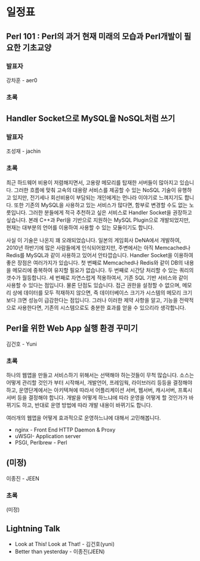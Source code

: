 일정표
=======

Perl 101 : Perl의 과거 현재 미래의 모습과 Perl개발이 필요한 기초교양
---------------------------------------------------------------------

### 발표자

강차훈 - aer0

### 초록


Handler Socket으로 MySQL을 NoSQL처럼 쓰기
------------------------------------------

### 발표자

조성재 - jachin

### 초록

최근 하드웨어 비용이 저렴해지면서, 고용량 메모리를 탑재한 서버들이 많아지고 있습니다.
그러한 흐름에 맞춰 고속의 대용량 서비스를 제공할 수 있는 NoSQL 기술이 유행하고 있지만,
전기세나 회선비용이 부담되는 개인에게는 먼나라 이야기로 느껴지기도 합니다.
또한 기존의 MySQL을 사용하고 있는 서비스가 많다면, 함부로 변경할 수도 없는 노릇입니다.
그러한 분들에게 적극 추천하고 싶은 서비스로 Handler Socket을 권장하고 싶습니다.
본래 C++과 Perl을 기반으로 지원하는 MySQL Plugin으로 개발되었지만,
현재는 대부분의 언어를 이용하여 사용할 수 있는 모듈이기도 합니다.

사실 이 기술은 나온지 꽤 오래되었습니다.
일본의 게임회사 DeNA에서 개발하여, 2010년 하반기에 많은 사람들에게 인식되어왔지만,
주변에서는 아직 Memcached나 Redis를 MySQL과 같이 사용하고 있어서 안타깝습니다.
Handler Socket을 이용하여 좋은 장점은 여러가지가 있습니다.
첫 번째로 Memcached나 Redis와 같이 DB의 내용을 메모리에 중복하여 유지할 필요가 없습니다.
두 번째로 시간당 처리할 수 있는 쿼리의 갯수가 월등합니다.
세 번째로 자연스럽게 적용하여서, 기존 SQL 기반 서비스와 같이 사용할 수 있다는 점입니다.
물론 단점도 있습니다. 접근 권한을 설정할 수 없으며, 메모리 상에 데이터를 모두 적재하지 않으면,
즉 데이터베이스 크기가 시스템의 메모리 크기보다 크면 성능이 급감한다는 점입니다.
그러나 이러한 제약 사항을 알고, 기능을 전략적으로 사용한다면,
기존의 시스템으로도 충분한 효과를 얻을 수 있으리라 생각합니다.


Perl을 위한 Web App 실행 환경 꾸미기
-----------------------------------------------

김건호 - Yuni

### 초록

하나의 웹앱을 만들고 서비스하기 위해서는 선택해야 하는것들이 무척 많습니다. 
소스는 어떻게 관리할 것인가 부터 시작해서, 개발언어, 프레임웍, 라이브러리 등등을 결정해야 하고,
운영단계에서는 아키텍쳐에 따라서 어플리케이션 서버, 웹서버, 캐시서버, 프록시서버 등을 결정해야 합니다.
개발을 어떻게 하느냐에 따라 운영을 어떻게 할 것인가가 바뀌기도 하고,
반대로 운영 방법에 따라 개발 내용이 바뀌기도 합니다.

여러개의 웹앱을 어떻게 효과적으로 운영하느냐에 대해서 고민해봅니다.

- nginx - Front End HTTP Daemon & Proxy
- uWSGI- Application server
- PSGI, Perlbrew - Perl



(미정)
-------------------------------

이종진 - JEEN

### 초록

(미정)

Lightning Talk
---------------

- Look at This! Look at That! - 김건호(yuni)
- Better than yesterday       - 이종진(JEEN)

